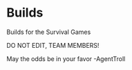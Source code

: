 Builds
======

Builds for the Survival Games

DO NOT EDIT, TEAM MEMBERS!

May the odds be in your favor -AgentTroll
